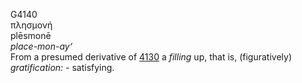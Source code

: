 G4140  
πλησμονή  
plēsmonē  
*place-mon-ay‘*  
From a presumed derivative of [4130](g4130) a *filling* up, that is,
(figuratively) *gratification:* - satisfying.  
